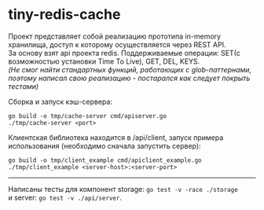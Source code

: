 # tiny-redis-cache
Проект представляет собой реализацию прототипа in-memory хранилища, доступ к которому осуществляется через REST API.  
За основу взят api проекта redis. Поддерживаемые операции: SET(с возможностью установки Time To Live), GET, DEL, KEYS.  
*(Не смог найти стандартных функций, работающих с glob-паттернами, поэтому написал свою реализацию - постарался как следует покрыть тестами)*  

Сборка и запуск кэш-сервера:

```
go build -o tmp/cache-server cmd/apiserver.go
./tmp/cache-server <port>
```

Клиентская библиотека находится в /api/client, запуск примера использования (необходимо сначала запустить сервер):

```
go build -o tmp/client_example cmd/apiclient_example.go
./tmp/client_example <server-host>:<server-port>
```

---

Написаны тесты для компонент storage: `go test -v -race ./storage`  
и server: `go test -v ./api/server`.  
